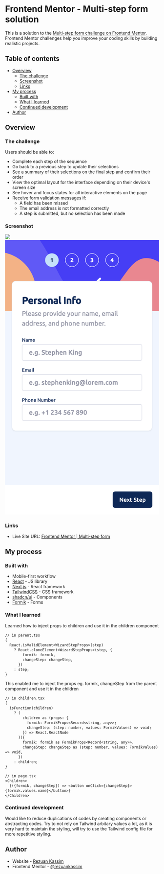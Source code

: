 # Frontend Mentor - Multi-step form solution

This is a solution to the
[Multi-step form challenge on Frontend Mentor](https://www.frontendmentor.io/challenges/multistep-form-YVAnSdqQBJ).
Frontend Mentor challenges help you improve your coding skills by building realistic projects.

## Table of contents

- [Overview](#overview)
  - [The challenge](#the-challenge)
  - [Screenshot](#screenshot)
  - [Links](#links)
- [My process](#my-process)
  - [Built with](#built-with)
  - [What I learned](#what-i-learned)
  - [Continued development](#continued-development)
- [Author](#author)

## Overview

### The challenge

Users should be able to:

- Complete each step of the sequence
- Go back to a previous step to update their selections
- See a summary of their selections on the final step and confirm their order
- View the optimal layout for the interface depending on their device's screen size
- See hover and focus states for all interactive elements on the page
- Receive form validation messages if:
  - A field has been missed
  - The email address is not formatted correctly
  - A step is submitted, but no selection has been made

### Screenshot

![](./screenshot-desktop.jpg) ![](./screenshot-mobile.png)

### Links

- Live Site URL: [Frontend Mentor | Multi-step form](https://multi-step-form-five-rho.vercel.app/)

## My process

### Built with

- Mobile-first workflow
- [React](https://reactjs.org/) - JS library
- [Next.js](https://nextjs.org/) - React framework
- [TailwindCSS](https://tailwindcss.com/) - CSS framework
- [shadcn/ui](https://ui.shadcn.com/) - Components
- [Formik](https://formik.org/) - Forms

### What I learned

Learned how to inject props to children and use it in the children component

```tsx
// in parent.tsx
{
  React.isValidElement<WizardStepProps>(step)
    ? React.cloneElement<WizardStepProps>(step, {
        formik: formik,
        changeStep: changeStep,
      })
    : step;
}
```

This enabled me to inject the props eg. formik, changeStep from the parent component and use it in
the children

```tsx
// in children.tsx
{
  isFunction(children)
    ? (
        children as (props: {
          formik: FormikProps<Record<string, any>>;
          changeStep: (step: number, values: FormikValues) => void;
        }) => React.ReactNode
      )({
        formik: formik as FormikProps<Record<string, any>>,
        changeStep: changeStep as (step: number, values: FormikValues) => void,
      })
    : children;
}
```

```tsx
// in page.tsx
<Children>
  {({formik, changeStep}) => <button onClick={changeStep}>{formik.values.name}</button>}
</Children>
```

### Continued development

Would like to reduce duplications of codes by creating components or abstracting codes. Try to not
rely on Tailwind arbitary values a lot, as it is very hard to maintain the styling, will try to use
the Tailwind config file for more repetitive styling.

## Author

- Website - [Rezuan Kassim](https://www.rezuankassim.com)
- Frontend Mentor - [@rezuankassim](https://www.frontendmentor.io/profile/rezuankassim)
